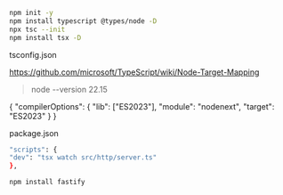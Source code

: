 ```bash
npm init -y
npm install typescript @types/node -D
npx tsc --init
npm install tsx -D
```

tsconfig.json

https://github.com/microsoft/TypeScript/wiki/Node-Target-Mapping

> node --version
> 22.15

{
"compilerOptions": {
"lib": ["ES2023"],
"module": "nodenext",
"target": "ES2023"
}
}

package.json

```bash
"scripts": {
"dev": "tsx watch src/http/server.ts"
},
```

```bash
npm install fastify
```
